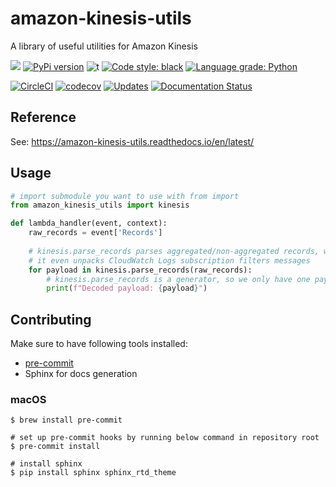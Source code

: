 # amazon-kinesis-utils
A library of useful utilities for Amazon Kinesis

![](https://img.shields.io/badge/python-3.6+-blue.svg) 
[![PyPi version](https://img.shields.io/pypi/v/amazon-kinesis-utils.svg)](https://pypi.python.org/pypi/amazon-kinesis-utils/) 
![t](https://img.shields.io/badge/status-beta-orange.svg) 
[![Code style: black](https://img.shields.io/badge/code%20style-black-000000.svg)](https://github.com/psf/black)
[![Language grade: Python](https://img.shields.io/lgtm/grade/python/g/baikonur-oss/amazon-kinesis-utils.svg?logo=lgtm&logoWidth=18)](https://lgtm.com/projects/g/baikonur-oss/amazon-kinesis-utils/context:python)

[![CircleCI](https://circleci.com/gh/baikonur-oss/amazon-kinesis-utils.svg?style=svg)](https://circleci.com/gh/baikonur-oss/amazon-kinesis-utils)
[![codecov](https://codecov.io/gh/baikonur-oss/amazon-kinesis-utils/branch/master/graph/badge.svg)](https://codecov.io/gh/baikonur-oss/amazon-kinesis-utils)
[![Updates](https://pyup.io/repos/github/baikonur-oss/amazon-kinesis-utils/shield.svg)](https://pyup.io/repos/github/baikonur-oss/amazon-kinesis-utils/)
[![Documentation Status](https://readthedocs.org/projects/amazon-kinesis-utils/badge/?version=latest)](https://amazon-kinesis-utils.readthedocs.io/en/latest/?badge=latest)



## Reference
See: https://amazon-kinesis-utils.readthedocs.io/en/latest/

## Usage
```python
# import submodule you want to use with from import
from amazon_kinesis_utils import kinesis

def lambda_handler(event, context):
    raw_records = event['Records']
    
    # kinesis.parse_records parses aggregated/non-aggregated records, with or without gzip compression
    # it even unpacks CloudWatch Logs subscription filters messages
    for payload in kinesis.parse_records(raw_records):
        # kinesis.parse_records is a generator, so we only have one payload in memory on every iteration
        print(f"Decoded payload: {payload}")
```

## Contributing

Make sure to have following tools installed:
- [pre-commit](https://pre-commit.com/)
- Sphinx for docs generation

### macOS
```console
$ brew install pre-commit

# set up pre-commit hooks by running below command in repository root
$ pre-commit install

# install sphinx
$ pip install sphinx sphinx_rtd_theme
```
